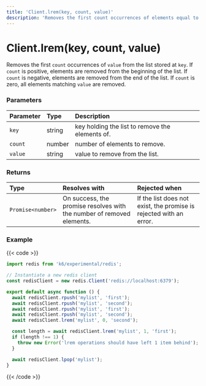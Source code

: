 ```yaml
---
title: 'Client.lrem(key, count, value)'
description: 'Removes the first count occurrences of elements equal to value from the list stored at `key`.'
---
```


# Client.lrem(key, count, value)

Removes the first `count` occurrences of `value` from the list stored at `key`. If `count` is positive, elements are removed from the beginning of the list. If `count` is negative, elements are removed from the end of the list. If `count` is zero, all elements matching `value` are removed.

### Parameters

| Parameter | Type   | Description                                     |
| :-------- | :----- | :---------------------------------------------- |
| `key`     | string | key holding the list to remove the elements of. |
| `count`   | number | number of elements to remove.                   |
| `value`   | string | value to remove from the list.                  |

### Returns

| Type              | Resolves with                                                         | Rejected when                                                      |
| :---------------- | :-------------------------------------------------------------------- | :----------------------------------------------------------------- |
| `Promise<number>` | On success, the promise resolves with the number of removed elements. | If the list does not exist, the promise is rejected with an error. |

### Example

{{< code >}}

```javascript
import redis from 'k6/experimental/redis';

// Instantiate a new redis client
const redisClient = new redis.Client('redis://localhost:6379');

export default async function () {
  await redisClient.rpush('mylist', 'first');
  await redisClient.rpush('mylist', 'second');
  await redisClient.rpush('mylist', 'first');
  await redisClient.rpush('mylist', 'second');
  await redisClient.lrem('mylist', 0, 'second');

  const length = await redisClient.lrem('mylist', 1, 'first');
  if (length !== 1) {
    throw new Error('lrem operations should have left 1 item behind');
  }

  await redisClient.lpop('mylist');
}
```

{{< /code >}}
